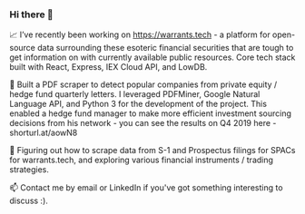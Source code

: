 ### Hi there 👋

📈 I’ve recently been working on https://warrants.tech - a platform for open-source data surrounding these esoteric financial securities that are tough to get information on with currently available public resources. Core tech stack built with React, Express, IEX Cloud API, and LowDB. 

📰 Built a PDF scraper to detect popular companies from private equity / hedge fund quarterly letters. I leveraged PDFMiner, Google Natural Language API, and Python 3 for the development of the project. This enabled a hedge fund manager to make more efficient investment sourcing decisions from his network - you can see the results on Q4 2019 here - shorturl.at/aowN8

🤔 Figuring out how to scrape data from S-1 and Prospectus filings for SPACs for warrants.tech, and exploring various financial instruments / trading strategies.

📫 Contact me by email or LinkedIn if you've got something interesting to discuss :).

<!--
**terose73/terose73** is a ✨ _special_ ✨ repository because its `README.md` (this file) appears on your GitHub profile.

Here are some ideas to get you started:

- 🔭 I’m currently working on ...
- 🌱 I’m currently learning ...
- 👯 I’m looking to collaborate on ...
- 🤔 I’m looking for help with ...
- 💬 Ask me about ...
- 📫 How to reach me: ...
- 😄 Pronouns: ...
- ⚡ Fun fact: ...
-->
